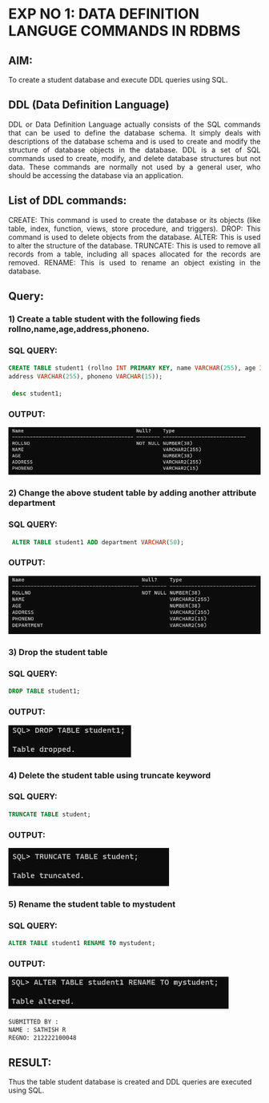 # EXP NO 1: DATA DEFINITION LANGUGE COMMANDS IN RDBMS

## AIM:
To create a student database and execute DDL queries using SQL.


## DDL (Data Definition Language)
<div align="justify">
DDL or Data Definition Language actually consists of the SQL commands that can be used to define the database schema. It simply deals with descriptions of the database schema and is used to create and modify the structure of database objects in the database. DDL is a set of SQL commands used to create, modify, and delete database structures but not data. These commands are normally not used by a general user, who should be accessing the database via an application.
</div>
 
## List of DDL commands: 
<div align="justify">
CREATE: This command is used to create the database or its objects (like table, index, function, views, store procedure, and triggers).
DROP: This command is used to delete objects from the database.
ALTER: This is used to alter the structure of the database.
TRUNCATE: This is used to remove all records from a table, including all spaces allocated for the records are removed.
RENAME: This is used to rename an object existing in the database.
</div>

## Query:
### 1) Create a table student with the following fieds rollno,name,age,address,phoneno.

### SQL QUERY: 
```sql
CREATE TABLE student1 (rollno INT PRIMARY KEY, name VARCHAR(255), age INT,
address VARCHAR(255), phoneno VARCHAR(15));
 
 desc student1;
```

### OUTPUT:
![out](d1.png)

### 2) Change the above student table by adding another attribute department

### SQL QUERY: 
```sql
 ALTER TABLE student1 ADD department VARCHAR(50);
 ```
### OUTPUT:
 ![out](d2.png)

### 3) Drop the student table
 
### SQL QUERY: 
```sql
DROP TABLE student1;
```
### OUTPUT:
 ![out](d3.png)

### 4) Delete the student table using truncate keyword

### SQL QUERY: 
```sql
TRUNCATE TABLE student;
```

### OUTPUT:
![out](d4.png)


### 5) Rename the student table to mystudent

### SQL QUERY: 
```sql
ALTER TABLE student1 RENAME TO mystudent;
```
### OUTPUT:
![out](d5.png)

```
SUBMITTED BY :
NAME : SATHISH R
REGNO: 212222100048
```

## RESULT:
  Thus the table student database is created and DDL queries are executed using SQL.
